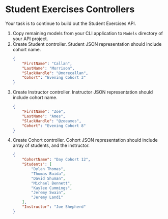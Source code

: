# Student Exercises Controllers

Your task is to continue to build out the Student Exercises API.

1. Copy remaining models from your CLI application to `Models` directory of your API project.
1. Create Student controller. Student JSON representation should include cohort name.
    ```json
    {
        "FirstName": "Callan",
        "LastName": "Morrison",
        "SlackHandle": "@morecallan",
        "Cohort": "Evening Cohort 3"
    }
    ```
1. Create Instructor controller. Instructor JSON representation should include cohort name.
    ```json
    {
        "FirstName": "Zoe",
        "LastName": "Ames",
        "SlackHandle": "@zoeames",
        "Cohort": "Evening Cohort 8"
    }
    ```
1. Create Cohort controller. Cohort JSON representation should include array of students, and the instructor.
    ```json
    {
        "CohortName": "Day Cohort 12",
        "Students": [
            "Dylan Thomas",
            "Thomas Buida",
            "David Shuman",
            "Michael Bennett",
            "Kaylee Cummings",
            "Jeremy Swain",
            "Jeremy Landi"
        ],
        "Instructor": "Joe Shepherd"
    }
    ```

